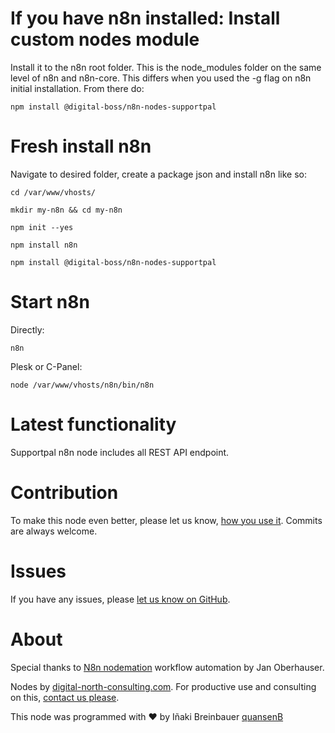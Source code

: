 # If you have n8n installed: Install custom nodes module

Install it to the n8n root folder. This is the node_modules folder on the same level of n8n and n8n-core. This differs when you used the -g flag on n8n initial installation. From there do:

```
npm install @digital-boss/n8n-nodes-supportpal
```

# Fresh install n8n

Navigate to desired folder, create a package json and install n8n like so:

```
cd /var/www/vhosts/

mkdir my-n8n && cd my-n8n

npm init --yes

npm install n8n

npm install @digital-boss/n8n-nodes-supportpal
```

# Start n8n

Directly:

```
n8n
```

Plesk or C-Panel:

```
node /var/www/vhosts/n8n/bin/n8n
```

# Latest functionality

Supportpal n8n node includes all REST API endpoint.

# Contribution

To make this node even better, please let us know, [how you use it](mailto:info@digital-north-consulting.com). Commits are always welcome.

# Issues

If you have any issues, please [let us know on GitHub](https://github.com/quansenB/n8n-nodes-supportpal/issues).

# About

Special thanks to [N8n nodemation](https://n8n.io) workflow automation by Jan Oberhauser.

Nodes by [digital-north-consulting.com](https://digital-north-consulting.com). For productive use and consulting on this, [contact us please](mailto:info@digital-north-consulting.com).

This node was programmed with :heart: by Iñaki Breinbauer [quansenB](https://github.com/quansenB)
